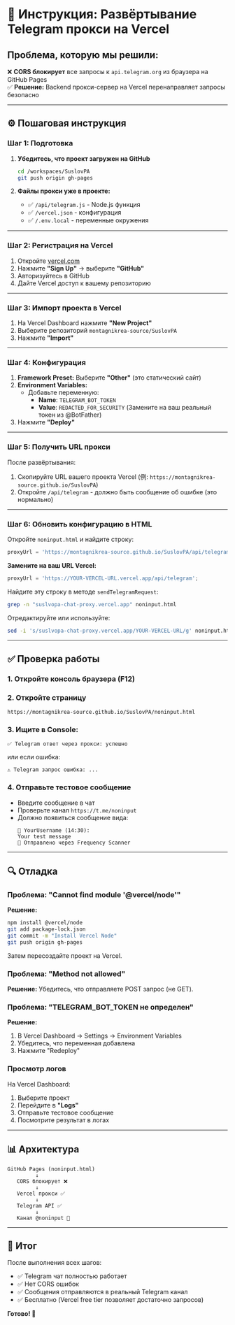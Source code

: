 # 🚀 Инструкция: Развёртывание Telegram прокси на Vercel

## Проблема, которую мы решили:

❌ **CORS блокирует** все запросы к `api.telegram.org` из браузера на GitHub Pages  
✅ **Решение:** Backend прокси-сервер на Vercel перенаправляет запросы безопасно

---

## ⚙️ Пошаговая инструкция

### Шаг 1: Подготовка

1. **Убедитесь, что проект загружен на GitHub**
   ```bash
   cd /workspaces/SuslovPA
   git push origin gh-pages
   ```

2. **Файлы прокси уже в проекте:**
   - ✅ `/api/telegram.js` - Node.js функция
   - ✅ `/vercel.json` - конфигурация
   - ✅ `/.env.local` - переменные окружения

---

### Шаг 2: Регистрация на Vercel

1. Откройте [vercel.com](https://vercel.com)
2. Нажмите **"Sign Up"** → выберите **"GitHub"**
3. Авторизуйтесь в GitHub
4. Дайте Vercel доступ к вашему репозиторию

---

### Шаг 3: Импорт проекта в Vercel

1. На Vercel Dashboard нажмите **"New Project"**
2. Выберите репозиторий `montagnikrea-source/SuslovPA`
3. Нажмите **"Import"**

---

### Шаг 4: Конфигурация

1. **Framework Preset:** Выберите **"Other"** (это статический сайт)
2. **Environment Variables:** 
   - Добавьте переменную:
     - **Name**: `TELEGRAM_BOT_TOKEN`
     - **Value**: `REDACTED_FOR_SECURITY` (Замените на ваш реальный токен из @BotFather)
3. Нажмите **"Deploy"**

---

### Шаг 5: Получить URL прокси

После развёртывания:
1. Скопируйте URL вашего проекта Vercel (例: `https://montagnikrea-source.github.io/SuslovPA`)
2. Откройте `/api/telegram` - должно быть сообщение об ошибке (это нормально)

---

### Шаг 6: Обновить конфигурацию в HTML

Откройте `noninput.html` и найдите строку:
```javascript
proxyUrl = 'https://montagnikrea-source.github.io/SuslovPA/api/telegram';
```

**Замените на ваш URL Vercel:**
```javascript
proxyUrl = 'https://YOUR-VERCEL-URL.vercel.app/api/telegram';
```

Найдите эту строку в методе `sendTelegramRequest`:
```bash
grep -n "suslvopa-chat-proxy.vercel.app" noninput.html
```

Отредактируйте или используйте:
```bash
sed -i 's/suslvopa-chat-proxy.vercel.app/YOUR-VERCEL-URL/g' noninput.html
```

---

## ✅ Проверка работы

### 1. Откройте консоль браузера (F12)

### 2. Откройте страницу
```
https://montagnikrea-source.github.io/SuslovPA/noninput.html
```

### 3. Ищите в Console:
```
✅ Telegram ответ через прокси: успешно
```

или если ошибка:
```
⚠️ Telegram запрос ошибка: ...
```

### 4. Отправьте тестовое сообщение
- Введите сообщение в чат
- Проверьте канал `https://t.me/noninput`
- Должно появиться сообщение вида:
  ```
  💬 YourUsername (14:30):
  Your test message
  📱 Отправлено через Frequency Scanner
  ```

---

## 🔍 Отладка

### Проблема: "Cannot find module '@vercel/node'"

**Решение:**
```bash
npm install @vercel/node
git add package-lock.json
git commit -m "Install Vercel Node"
git push origin gh-pages
```

Затем пересоздайте проект на Vercel.

### Проблема: "Method not allowed"

**Решение:** Убедитесь, что отправляете POST запрос (не GET).

### Проблема: "TELEGRAM_BOT_TOKEN не определен"

**Решение:** 
1. В Vercel Dashboard → Settings → Environment Variables
2. Убедитесь, что переменная добавлена
3. Нажмите "Redeploy"

### Просмотр логов

На Vercel Dashboard:
1. Выберите проект
2. Перейдите в **"Logs"**
3. Отправьте тестовое сообщение
4. Посмотрите результат в логах

---

## 📊 Архитектура

```
GitHub Pages (noninput.html)
         ↓
   CORS блокирует ❌
         ↓
   Vercel прокси ✅
         ↓
   Telegram API ✅
         ↓
   Канал @noninput 🎉
```

---

## 🎯 Итог

После выполнения всех шагов:
- ✅ Telegram чат полностью работает
- ✅ Нет CORS ошибок
- ✅ Сообщения отправляются в реальный Telegram канал
- ✅ Бесплатно (Vercel free tier позволяет достаточно запросов)

**Готово! 🚀**
